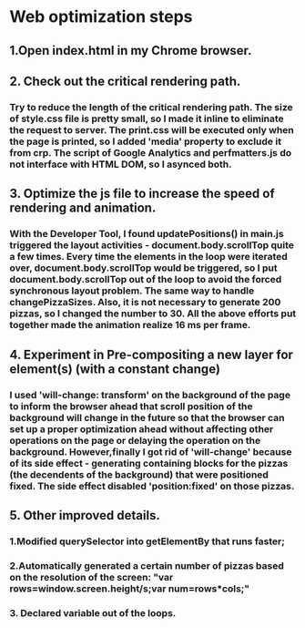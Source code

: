 # Web optimization steps

## 1.Open index.html in my Chrome browser.

## 2. Check out the critical rendering path.

### Try to reduce the length of the critical rendering path. The size of style.css file is pretty small, so I made it inline to eliminate the request to server. The print.css will be executed only when the page is printed, so I added 'media' property to exclude it from crp. The script of Google Analytics and perfmatters.js do not interface with HTML DOM, so I asynced both.

## 3. Optimize the js file to increase the speed of rendering and animation.

### With the Developer Tool, I found updatePositions() in main.js triggered the layout activities - document.body.scrollTop quite a few times. Every time the elements in the loop were iterated over, document.body.scrollTop would be triggered, so I put document.body.scrollTop out of the loop to avoid the forced synchronous layout problem. The same way to handle changePizzaSizes. Also, it is not necessary to generate 200 pizzas, so I changed the number to 30. All the above efforts put together made the animation realize 16 ms per frame.

## 4. Experiment in Pre-compositing a new layer for element(s) (with a constant change)

### I used 'will-change: transform' on the background of the page to inform the browser ahead that scroll position of the background will change in the future so that the browser can set up a proper optimization ahead without affecting other operations on the page or delaying the operation on the background. However,finally I got rid of 'will-change' because of its side effect - generating containing blocks for the pizzas (the decendents of the background) that were positioned fixed. The side effect disabled 'position:fixed' on those pizzas.

## 5. Other improved details.
### 1.Modified querySelector into getElementBy that runs faster;
### 2.Automatically generated a certain number of pizzas based on the resolution of the screen: "var rows=window.screen.height/s;var num=rows*cols;"
### 3. Declared variable out of the loops.